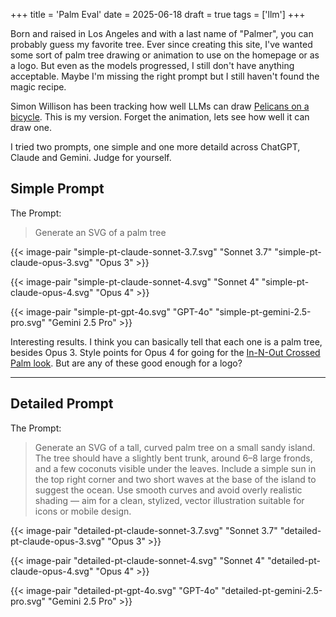 +++
title = 'Palm Eval'
date = 2025-06-18
draft = true
tags = ['llm']
+++

Born and raised in Los Angeles and with a last name of "Palmer", you can probably guess my favorite tree. Ever since creating
this site, I've wanted some sort of palm tree drawing or animation to use on the homepage or as a logo. But even as the models progressed,
I still don't have anything acceptable. Maybe I'm missing the right prompt but I still haven't found the magic recipe.

Simon Willison has been tracking how well LLMs can draw [Pelicans on a bicycle](https://simonwillison.net/2024/Oct/25/pelicans-on-a-bicycle/).
This is my version. Forget the animation, lets see how well it can draw one.

I tried two prompts, one simple and one more detaild across ChatGPT, Claude and Gemini. Judge for yourself.

## Simple Prompt
The Prompt:
> Generate an SVG of a palm tree

{{< image-pair "simple-pt-claude-sonnet-3.7.svg" "Sonnet 3.7" "simple-pt-claude-opus-3.svg" "Opus 3" >}}

{{< image-pair "simple-pt-claude-sonnet-4.svg" "Sonnet 4" "simple-pt-claude-opus-4.svg" "Opus 4" >}}

{{< image-pair "simple-pt-gpt-4o.svg" "GPT-4o" "simple-pt-gemini-2.5-pro.svg" "Gemini 2.5 Pro" >}}

Interesting results. I think you can basically tell that each one is a palm tree, besides Opus 3. Style points for Opus 4
for going for the [In-N-Out Crossed Palm look](https://www.google.com/imgres?q=in%20n%20out%20crossed%20palm%20trees&imgurl=https%3A%2F%2Flookaside.fbsbx.com%2Flookaside%2Fcrawler%2Finstagram%2FC-vXqAavicX%2F0%2Fimage.jpg&imgrefurl=https%3A%2F%2Fwww.instagram.com%2Fp%2FC-vXqAavicX%2F&docid=RLhSMIIdAFKVxM&tbnid=J0QbAglZ62zfcM&vet=12ahUKEwiPq8K-_f6NAxVJFFkFHf5QNPUQM3oECBYQAA..i&w=1080&h=1080&hcb=2&ved=2ahUKEwiPq8K-_f6NAxVJFFkFHf5QNPUQM3oECBYQAA).
But are any of these good enough for a logo?

---

## Detailed Prompt
The Prompt:
> Generate an SVG of a tall, curved palm tree on a small sandy island.
The tree should have a slightly bent trunk, around 6–8 large fronds, and a few coconuts visible under the leaves.
Include a simple sun in the top right corner and two short waves at the base of the island to suggest the ocean.
Use smooth curves and avoid overly realistic shading — aim for a clean, stylized, vector illustration suitable for icons or mobile design.

{{< image-pair "detailed-pt-claude-sonnet-3.7.svg" "Sonnet 3.7" "detailed-pt-claude-opus-3.svg" "Opus 3" >}}

{{< image-pair "detailed-pt-claude-sonnet-4.svg" "Sonnet 4" "detailed-pt-claude-opus-4.svg" "Opus 4" >}}

{{< image-pair "detailed-pt-gpt-4o.svg" "GPT-4o" "detailed-pt-gemini-2.5-pro.svg" "Gemini 2.5 Pro" >}}



